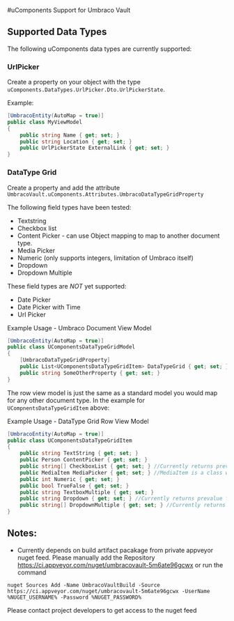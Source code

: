 #uComponents Support for Umbraco Vault

## Supported Data Types

The following uComponents data types are currently supported:

### UrlPicker

Create a property on your object with the type `uComponents.DataTypes.UrlPicker.Dto.UrlPickerState`.

Example:
```csharp
[UmbracoEntity(AutoMap = true)]
public class MyViewModel
{
    public string Name { get; set; }
    public string Location { get; set; }
    public UrlPickerState ExternalLink { get; set; }
}
```

### DataType Grid

Create a property and add the attribute `UmbracoVault.uComponents.Attributes.UmbracoDataTypeGridProperty`

The following field types have been tested:

 * Textstring
 * Checkbox list
 * Content Picker - can use Object mapping to map to another document type.
 * Media Picker
 * Numeric (only supports integers, limitation of Umbraco itself)
 * Dropdown
 * Dropdown Multiple

These field types are _NOT_ yet supported:

 * Date Picker
 * Date Picker with Time
 * Url Picker

Example Usage - Umbraco Document View Model
```csharp
[UmbracoEntity(AutoMap = true)]
public class UComponentsDataTypeGridModel
{        
    [UmbracoDataTypeGridProperty]
    public List<UComponentsDataTypeGridItem> DataTypeGrid { get; set; }
    public string SomeOtherProperty { get; set; }
}
```

The row view model is just the same as a standard model you would map for any other document type. In the example for `UCompnentsDataTypeGridItem` above:

Example Usage - DataType Grid Row View Model
```csharp
[UmbracoEntity(AutoMap = true)]
public class UComponentsDataTypeGridItem
{
    public string TextString { get; set; }
    public Person ContentPicker { get; set; }
    public string[] CheckboxList { get; set; } //Currently returns prevalue from Umbraco http://bit.ly/1qWCPXO
    public MediaItem MediaPicker { get; set; } //MediaItem is a class with the `UmbracoMediaEntity` attribute
    public int Numeric { get; set; }
    public bool TrueFalse { get; set; }
    public string TextboxMultiple { get; set; }
    public string Dropdown { get; set; } //Currently returns prevalue from Umbraco http://bit.ly/1qWCPXO
    public string[] DropdownMultiple { get; set; } //Currently returns prevalue from Umbraco http://bit.ly/1qWCPXO
}
```

## Notes:

 * Currently depends on build artifact pacakage from private appveyor nuget feed. Please manually add the Repository <https://ci.appveyor.com/nuget/umbracovault-5m6ate96gcwx> or run the command

```
nuget Sources Add -Name UmbracoVaultBuild -Source https://ci.appveyor.com/nuget/umbracovault-5m6ate96gcwx -UserName %NUGET_USERNAME% -Password %NUGET_PASSWORD%
```

Please contact project developers to get access to the nuget feed
